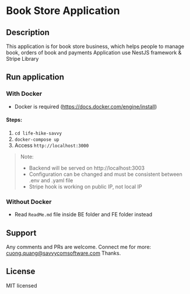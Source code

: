 # Book Store Application
## Description
This application is for book store business, which helps people to manage book, orders of book and payments
Application use NestJS framework & Stripe Library

## Run application

### With Docker
- Docker is required (https://docs.docker.com/engine/install)

#### Steps:
1. `cd life-hike-savvy`
2. `docker-compose up`
3. Access `http://localhost:3000`

> Note:
> - Backend will be served on http://localhost:3003
> - Configuration can be changed and must be consistent between .env and .yaml file
> - Stripe hook is working on public IP, not local IP

### Without Docker
- Read `ReadMe.md` file inside BE folder and FE folder instead 

## Support

Any comments and PRs are welcome.
Connect me for more: cuong.quang@savvycomsoftware.com
Thanks.

## License

MIT licensed
